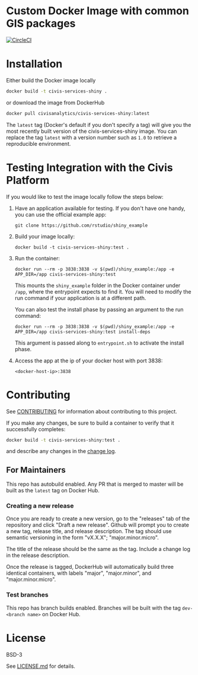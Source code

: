 # Custom Docker Image with common GIS packages

[![CircleCI](https://circleci.com/gh/civisanalytics/civis-services-shiny/tree/master.svg?style=svg)](https://circleci.com/gh/civisanalytics/civis-services-shiny/tree/master)

# Installation

Either build the Docker image locally
```bash
docker build -t civis-services-shiny .
```

or download the image from DockerHub
```bash
docker pull civisanalytics/civis-services-shiny:latest
```

The `latest` tag (Docker's default if you don't specify a tag)
will give you the most recently built version of the civis-services-shiny
image. You can replace the tag `latest` with a version number such as `1.0`
to retrieve a reproducible environment.

# Testing Integration with the Civis Platform

If you would like to test the image locally follow the steps below:

1. Have an application available for testing.  If you don't have one handy, you can use the official example app:
   ```
   git clone https://github.com/rstudio/shiny_example
   ```
2. Build your image locally:
   ```
   docker build -t civis-services-shiny:test .
   ```
3. Run the container:
   ```
   docker run --rm -p 3838:3838 -v $(pwd)/shiny_example:/app -e APP_DIR=/app civis-services-shiny:test
   ```

   This mounts the `shiny_example` folder in the Docker container under `/app`, where the entrypoint expects to find it.  You will need to modify the run command if your application is at a different path.

   You can also test the install phase by passing an argument to the run command:
   ```
   docker run --rm -p 3838:3838 -v $(pwd)/shiny_example:/app -e APP_DIR=/app civis-services-shiny:test install-deps
   ```

   This argument is passed along to `entrypoint.sh` to activate the install phase.
4. Access the app at the ip of your docker host with port 3838:
   ```
   <docker-host-ip>:3838
   ```

# Contributing

See [CONTRIBUTING](CONTRIBUTING.md) for information about contributing to this project.

If you make any changes, be sure to build a container to verify that it successfully completes:
```bash
docker build -t civis-services-shiny:test .
```
and describe any changes in the [change log](CHANGELOG.md).

## For Maintainers

This repo has autobuild enabled. Any PR that is merged to master will be built as the `latest` tag on Docker Hub.

### Creating a new release

Once you are ready to create a new version, go to the "releases" tab of the repository and click
"Draft a new release". Github will prompt you to create a new tag, release title, and release
description. The tag should use semantic versioning in the form "vX.X.X"; "major.minor.micro".

The title of the release should be the same as the tag. Include a change log in the release description.

Once the release is tagged, DockerHub will automatically build three identical containers, with labels
"major", "major.minor", and "major.minor.micro".

### Test branches

This repo has branch builds enabled.  Branches will be built with the tag  `dev-<branch name>` on Docker Hub.


# License

BSD-3

See [LICENSE.md](LICENSE.md) for details.
